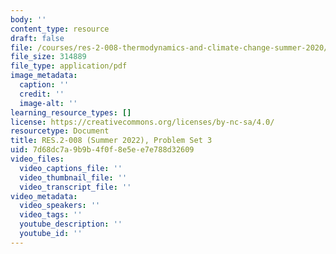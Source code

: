 ```yaml
---
body: ''
content_type: resource
draft: false
file: /courses/res-2-008-thermodynamics-and-climate-change-summer-2020/mitres_2_008_sum22_ps3.pdf
file_size: 314889
file_type: application/pdf
image_metadata:
  caption: ''
  credit: ''
  image-alt: ''
learning_resource_types: []
license: https://creativecommons.org/licenses/by-nc-sa/4.0/
resourcetype: Document
title: RES.2-008 (Summer 2022), Problem Set 3
uid: 7d68dc7a-9b9b-4f0f-8e5e-e7e788d32609
video_files:
  video_captions_file: ''
  video_thumbnail_file: ''
  video_transcript_file: ''
video_metadata:
  video_speakers: ''
  video_tags: ''
  youtube_description: ''
  youtube_id: ''
---
```

